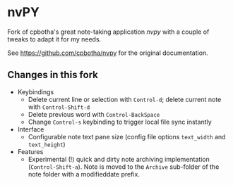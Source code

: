 # nvPY

Fork of cpbotha's great note-taking application *nvpy* with a couple of tweaks to adapt it for my needs.

See <https://github.com/cpbotha/nvpy> for the original documentation.

## Changes in this fork

* Keybindings
	* Delete current line or selection with `Control-d`; delete current note with `Control-Shift-d`
	* Delete previous word with `Control-BackSpace`
	* Change `Control-s` keybinding to trigger local file sync instantly
* Interface
	* Configurable note text pane size (config file options `text_width` and `text_height`)
* Features
	* Experimental (!) quick and dirty note archiving implementation (`Control-Shift-a`). Note is moved to the `Archive` sub-folder of the note folder with a modifieddate prefix.
